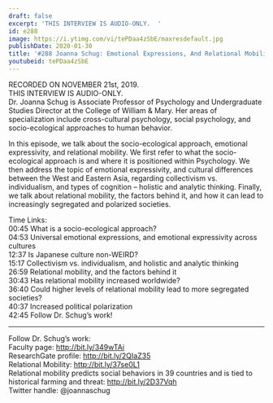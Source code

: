 ```yaml
---
draft: false
excerpt: 'THIS INTERVIEW IS AUDIO-ONLY.  '
id: e288
image: https://i.ytimg.com/vi/tePDaa4zSbE/maxresdefault.jpg
publishDate: 2020-01-30
title: '#288 Joanna Schug: Emotional Expressions, And Relational Mobility'
youtubeid: tePDaa4zSbE
---
```

RECORDED ON NOVEMBER 21st, 2019.  
THIS INTERVIEW IS AUDIO-ONLY.  
Dr. Joanna Schug is Associate Professor of Psychology and Undergraduate Studies Director at the College of William & Mary. Her areas of specialization include cross-cultural psychology, social psychology, and socio-ecological approaches to human behavior.

In this episode, we talk about the socio-ecological approach, emotional expressivity, and relational mobility. We first refer to what the socio-ecological approach is and where it is positioned within Psychology. We then address the topic of emotional expressivity, and cultural differences between the West and Eastern Asia, regarding collectivism vs. individualism, and types of cognition – holistic and analytic thinking. Finally, we talk about relational mobility, the factors behind it, and how it can lead to increasingly segregated and polarized societies.

Time Links:  
00:45  What is a socio-ecological approach?   
04:53  Universal emotional expressions, and emotional expressivity across cultures  
12:37  Is Japanese culture non-WEIRD?  
15:17  Collectivism vs. individualism, and holistic and analytic thinking  
26:59  Relational mobility, and the factors behind it  
30:43  Has relational mobility increased worldwide?  
36:40  Could higher levels of relational mobility lead to more segregated societies?  
40:37  Increased political polarization  
42:45  Follow Dr. Schug’s work!

---

Follow Dr. Schug’s work:  
Faculty page: http://bit.ly/349wTAi  
ResearchGate profile: http://bit.ly/2QIaZ35  
Relational Mobility: http://bit.ly/37se0L1  
Relational mobility predicts social behaviors in 39 countries and is tied to historical farming and threat: http://bit.ly/2D37Vqh  
Twitter handle: @joannaschug
